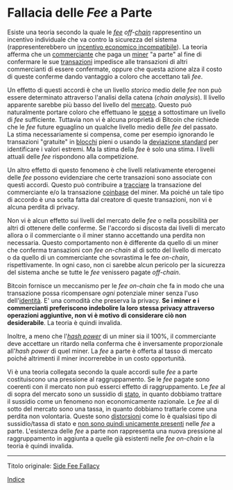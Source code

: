 # Fallacia delle _Fee_ a Parte



Esiste una teoria secondo la quale le [_fee_](ch101-glossary.md#commissione-di-transazione-fee) _off-_[_chain_](ch101-glossary.md#catena) rappresentino un incentivo individuale che va  contro la sicurezza del sistema (rappresenterebbero un [incentivo economico incompatibile](https://en.wikipedia.org/wiki/Incentive_compatibility)). La teoria afferma che un [commerciante](ch101-glossary.md#commerciante) che paga un [miner](ch101-glossary.md#miner) "a parte" al fine di confermare le sue [transazioni](ch101-glossary.md#transazione) impedisce alle transazioni di altri commercianti di essere confermate, oppure che questa azione alza il costo di queste conferme dando vantaggio a coloro che accettano tali _fee_.

Un effetto di questi accordi è che un livello _storico_ medio delle _fee_ non può essere determinato attraverso l'analisi della catena (_chain analysis_). Il livello apparente sarebbe più basso del livello del [mercato](ch101-glossary.md#mercato). Questo può naturalmente portare coloro che effettuano le [spese](ch101-glossary.md#spend) a sottostimare un livello di _fee_ sufficiente. Tuttavia non vi è alcuna proprietà di Bitcoin che richiede che le _fee_ future eguaglino un qualche livello medio delle _fee_ del passato. La stima necessariamente si compensa, come per esempio ignorando le transazioni "gratuite" in [blocchi](ch101-glossary.md#blocco) pieni o usando la [deviazione standard](https://it.wikipedia.org/wiki/Scarto_quadratico_medio) per identificare i valori estremi. Ma la stima della _fee_ è solo una stima. I livelli attuali delle _fee_ rispondono alla competizione.

Un altro effetto di questo fenomeno è che livelli relativamente eterogenei delle _fee_ possono evidenziare che certe transazioni sono associate con questi accordi. Questo può contribuire a [tracciare](ch101-glossary.md#tracciamento-taint) la transazione del commerciante e/o la transazione [coinbase](ch101-glossary.md#coinbase) del miner. Ma poiché un tale tipo di accordo è una scelta fatta dal creatore di queste transazioni, non vi è alcuna perdita di privacy.

Non vi è alcun effetto sui livelli del mercato delle _fee_ o nella possibilità per altri di ottenere delle conferme. Se l'accordo si discosta dai livelli di mercato allora o il commerciante o il miner stanno accettando una perdita non necessaria. Questo comportamento non è differente da quello di un miner che conferma transazioni con _fee_ _on-chain_ al di sotto del livello di mercato o da quello di un commerciante che sovrastima le fee _on-chain_, rispettivamente. In ogni caso, non ci sarebbe alcun pericolo per la sicurezza del sistema anche se tutte le _fee_ venissero pagate _off-chain_.

Bitcoin fornisce un meccanismo per le _fee on-chain_ che fa in modo che una transazione possa ricompensare _ogni_ potenziale miner senza l'uso dell'[identità](ch101-glossary.md#identità). E' una comodità che preserva la privacy. **Se i miner e i commercianti preferiscono indebolire la loro stessa privacy attraverso operazioni aggiuntive, non vi è motivo di considerare ciò non desiderabile**. La teoria è quindi invalida.

Inoltre, a meno che l'[_hash power_](ch101-glossary.md#hash-power) di un miner sia il 100%, il commerciante deve accettare un ritardo nella conferma che è inversamente proporzionale all'_hash power_ di quel miner. La _fee_ a parte è offerta al tasso di mercato poiché altrimenti il miner incorrerebbe in un costo opportunità.

Vi è una teoria collegata secondo la quale accordi sulle _fee_ a parte costituiscono una pressione al raggruppamento. Se le _fee_ pagate sono coerenti con il mercato non può esserci effetto di raggruppamento. Le _fee_ al di sopra del mercato sono un sussidio di [stato](ch101-glossary.md#stato), in quanto dobbiamo trattare il sussidio come un fenomeno non economicamente razionale. Le _fee_ al di sotto del mercato sono una tassa, in quanto dobbiamo trattarle come una perdita non volontaria. Queste sono [distorsioni](ch101-glossary.md#distorsione) come lo è qualsiasi tipo di sussidio/tassa di stato e [non sono quindi unicamente presenti](ch039-pooling-pressure-risk.md) nelle _fee_ a parte. L'esistenza delle _fee_ a parte non rappresenta una nuova pressione al raggruppamento in aggiunta a quelle già esistenti nelle _fee_ _on-chain_ e la teoria è quindi invalida. 

---

Titolo originale: [Side Fee Fallacy](https://github.com/libbitcoin/libbitcoin-system/wiki/Side-Fee-Fallacy)

[Indice](/README.md)

